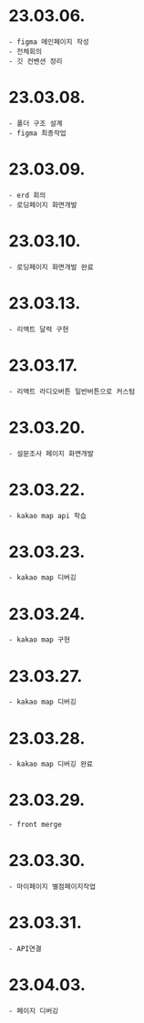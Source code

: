 # 23.03.06.
```
- figma 메인페이지 작성
- 전체회의
- 깃 컨벤션 정리
```
# 23.03.08.
```
- 폴더 구조 설계
- figma 최종작업
```
# 23.03.09.
```
- erd 회의
- 로딩페이지 화면개발
```
# 23.03.10.
```
- 로딩페이지 화면개발 완료
```
# 23.03.13.
```
- 리액트 달력 구현
```
# 23.03.17.
```
- 리액트 라디오버튼 일반버튼으로 커스텀
```
# 23.03.20.
```
- 설문조사 페이지 화면개발
```
# 23.03.22.
```
- kakao map api 학습
```
# 23.03.23.
```
- kakao map 디버깅
```
# 23.03.24.
```
- kakao map 구현
```
# 23.03.27.
```
- kakao map 디버깅
```
# 23.03.28.
```
- kakao map 디버깅 완료
```
# 23.03.29.
```
- front merge
```
# 23.03.30.
```
- 마이페이지 별점페이지작업
```
# 23.03.31.
```
- API연결
```
# 23.04.03.
```
- 페이지 디버깅
```
